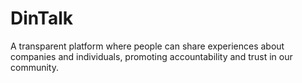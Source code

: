 # DinTalk

A transparent platform where people can share experiences about companies and individuals, promoting accountability and trust in our community.
